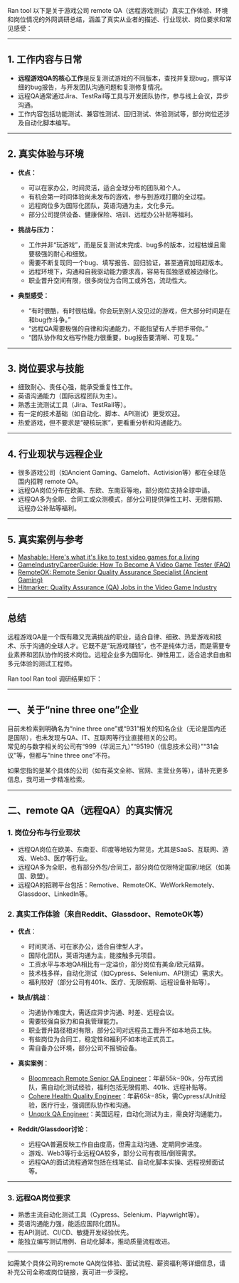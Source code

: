 Ran tool
以下是关于游戏公司 remote QA（远程游戏测试）真实工作体验、环境和岗位情况的外网调研总结，涵盖了真实从业者的描述、行业现状、岗位要求和常见感受：

---

## 1. 工作内容与日常

- **远程游戏QA的核心工作**是反复测试游戏的不同版本，查找并复现bug，撰写详细的bug报告，与开发团队沟通问题和复测修复情况。
- 远程QA通常通过Jira、TestRail等工具与开发团队协作，参与线上会议，异步沟通。
- 工作内容包括功能测试、兼容性测试、回归测试、体验测试等，部分岗位还涉及自动化脚本编写。

---

## 2. 真实体验与环境

- **优点：**
  - 可以在家办公，时间灵活，适合全球分布的团队和个人。
  - 有机会第一时间体验尚未发布的游戏，参与到游戏打磨的全过程。
  - 远程岗位多为国际化团队，英语沟通为主，文化多元。
  - 部分公司提供设备、健康保险、培训、远程办公补贴等福利。

- **挑战与压力：**
  - 工作并非“玩游戏”，而是反复测试未完成、bug多的版本，过程枯燥且需要极强的耐心和细致。
  - 需要不断复现同一个bug、填写报告、回归验证，甚至通宵加班赶版本。
  - 远程环境下，沟通和自我驱动能力要求高，容易有孤独感或被边缘化。
  - 职业晋升空间有限，很多岗位为合同工或外包，流动性大。

- **典型感受：**
  - “有时很酷，有时很枯燥。你会玩到别人没见过的游戏，但大部分时间是在和bug作斗争。”
  - “远程QA需要极强的自律和沟通能力，不能指望有人手把手带你。”
  - “团队协作和文档写作能力很重要，bug报告要清晰、可复现。”

---

## 3. 岗位要求与技能

- 细致耐心、责任心强，能承受重复性工作。
- 英语沟通能力（国际远程团队为主）。
- 熟悉主流测试工具（Jira、TestRail等）。
- 有一定的技术基础（如自动化、脚本、API测试）更受欢迎。
- 热爱游戏，但不要求是“硬核玩家”，更看重分析和沟通能力。

---

## 4. 行业现状与远程企业

- 很多游戏公司（如Ancient Gaming、Gameloft、Activision等）都在全球范围内招聘 remote QA。
- 远程QA岗位分布在欧美、东欧、东南亚等地，部分岗位支持全球申请。
- 远程QA多为全职、合同工或众测模式，部分公司提供弹性工时、无限假期、远程办公补贴等福利。

---

## 5. 真实案例与参考

- [Mashable: Here's what it's like to test video games for a living](https://mashable.com/archive/video-game-tester-career-profile)
- [GameIndustryCareerGuide: How To Become A Video Game Tester (FAQ)](https://www.gameindustrycareerguide.com/how-to-become-a-video-game-tester/)
- [RemoteOK: Remote Senior Quality Assurance Specialist (Ancient Gaming)](https://remoteok.com/remote-jobs/97958-remote-senior-quality-assurance-specialist-ancient-gaming)
- [Hitmarker: Quality Assurance (QA) Jobs in the Video Game Industry](https://hitmarker.net/quality-assurance-qa-jobs-in-the-video-game-industry-the-ultimate-quick-guide)

---

## 总结

远程游戏QA是一个既有趣又充满挑战的职业，适合自律、细致、热爱游戏和技术、乐于沟通的全球人才。它既不是“玩游戏赚钱”，也不是纯体力活，而是需要专业素养和团队协作的技术岗位。远程企业多为国际化、弹性用工，适合追求自由和多元体验的测试工程师。

Ran tool
Ran tool
调研结果如下：

---

## 一、关于“nine three one”企业

目前未检索到明确名为“nine three one”或“931”相关的知名企业（无论是国内还是国际），也未发现与QA、IT、互联网等行业直接相关的公司。  
常见的与数字相关的公司有“999（华润三九）”“95190（信息技术公司）”“31会议”等，但都与“nine three one”不符。

如果您指的是某个具体的公司（如有英文全称、官网、主营业务等），请补充更多信息，我可进一步精准检索。

---

## 二、remote QA（远程QA）的真实情况

### 1. 岗位分布与行业现状
- 远程QA岗位在欧美、东南亚、印度等地较为常见，尤其是SaaS、互联网、游戏、Web3、医疗等行业。
- 远程QA多为全职，也有部分外包/合同工，部分岗位仅限特定国家/地区（如美国、欧盟）。
- 远程QA的招聘平台包括：Remotive、RemoteOK、WeWorkRemotely、Glassdoor、LinkedIn等。

### 2. 真实工作体验（来自Reddit、Glassdoor、RemoteOK等）
- **优点**：
  - 时间灵活、可在家办公，适合自律型人才。
  - 国际化团队，英语沟通为主，能接触多元项目。
  - 工资水平与本地QA相比有一定溢价，部分岗位有美金/欧元结算。
  - 技术栈多样，自动化测试（如Cypress、Selenium、API测试）需求大。
  - 福利较好（部分公司有401k、医疗、无限假期、远程设备补贴等）。

- **缺点/挑战**：
  - 沟通协作难度大，需适应异步沟通、时差、远程会议。
  - 需要较强自驱力和自我管理能力。
  - 职业晋升路径相对有限，部分公司对远程员工晋升不如本地员工快。
  - 有些岗位为合同工，稳定性和福利不如本地正式员工。
  - 需自备办公环境，部分公司不报销设备。

- **真实案例**：
  - [Bloomreach Remote Senior QA Engineer](https://remoteok.com/remote-jobs/remote-senior-qa-engineer-bloomreach-960455)：年薪$55k-$90k，分布式团队，需自动化测试经验，福利包括无限假期、401k、远程补贴等。
  - [Cohere Health Quality Engineer](https://jobera.com/remote-job/quality-engineer-customer-experience-cohere-health-65k-85k-remote-united-states/)：年薪$65k-$85k，需Cypress/JUnit经验，医疗行业，强调团队协作和沟通。
  - [Unqork QA Engineer](https://remotive.com/remote-jobs/qa/qa-engineer-1905110)：美国远程，自动化测试为主，需良好沟通能力。

- **Reddit/Glassdoor讨论**：
  - 远程QA普遍反映工作自由度高，但需主动沟通、定期同步进度。
  - 游戏、Web3等行业远程QA较多，部分公司有夜班/倒班需求。
  - 远程QA的面试流程通常包括在线笔试、自动化脚本实操、远程视频面试等。

---

### 3. 远程QA岗位要求
- 熟悉主流自动化测试工具（Cypress、Selenium、Playwright等）。
- 英语沟通能力强，能适应国际化团队。
- 有API测试、CI/CD、敏捷开发经验优先。
- 能独立编写测试用例、自动化脚本，推动质量流程改进。

---

如需某个具体公司的remote QA岗位体验、面试流程、薪资福利等详细信息，请补充公司全称或岗位链接，我可进一步深挖。